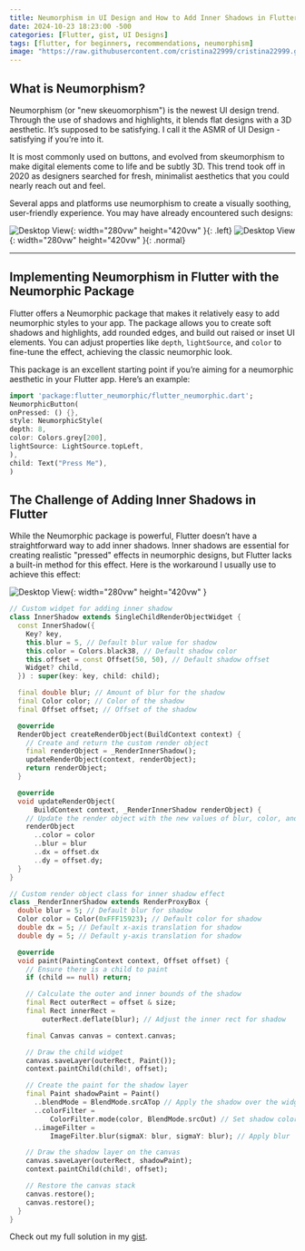 ```yaml
---
title: Neumorphism in UI Design and How to Add Inner Shadows in Flutter
date: 2024-10-23 18:23:00 -500
categories: [Flutter, gist, UI Designs]
tags: [flutter, for beginners, recommendations, neumorphism]
image: "https://raw.githubusercontent.com/cristina22999/cristina22999.github.io/refs/heads/main/assets/img/neumorphic-ui-4.png"
---
```



## What is Neumorphism?
Neumorphism (or "new skeuomorphism") is the newest UI design trend. Through the use of shadows and highlights, it blends flat designs with a 3D aesthetic. It’s supposed to be satisfying. I call it the ASMR of UI Design - satisfying if you’re into it.

It is most commonly used on buttons, and evolved from skeumorphism to make digital elements come to life and be subtly 3D. This trend took off in 2020 as designers searched for fresh, minimalist aesthetics that you could nearly reach out and feel.

Several apps and platforms use neumorphism to create a visually soothing, user-friendly experience. You may have already encountered such designs:

![Desktop View](/assets/img/neumorphic-ui.png){: width="280vw" height="420vw" }{: .left}
![Desktop View](/assets/img/neumorphic-ui-2.png){: width="280vw" height="420vw" }{: .normal}


---

## Implementing Neumorphism in Flutter with the Neumorphic Package

Flutter offers a Neumorphic package that makes it relatively easy to add neumorphic styles to your app. The package allows you to create soft shadows and highlights, add rounded edges, and build out raised or inset UI elements. You can adjust properties like `depth`, `lightSource`, and `color` to fine-tune the effect, achieving the classic neumorphic look.

This package is an excellent starting point if you’re aiming for a neumorphic aesthetic in your Flutter app. Here’s an example: 

```dart 
import 'package:flutter_neumorphic/flutter_neumorphic.dart'; 
NeumorphicButton( 
onPressed: () {}, 
style: NeumorphicStyle( 
depth: 8, 
color: Colors.grey[200], 
lightSource: LightSource.topLeft, 
), 
child: Text("Press Me"), 
)
```

## The Challenge of Adding Inner Shadows in Flutter

While the Neumorphic package is powerful, Flutter doesn’t have a straightforward way to add inner shadows. Inner shadows are essential for creating realistic "pressed" effects in neumorphic designs, but Flutter lacks a built-in method for this effect. Here is the workaround I usually use to achieve this effect:

![Desktop View](/assets/img/inner_shadow.png){: width="280vw" height="420vw" }

```dart
// Custom widget for adding inner shadow
class InnerShadow extends SingleChildRenderObjectWidget {
  const InnerShadow({
    Key? key,
    this.blur = 5, // Default blur value for shadow
    this.color = Colors.black38, // Default shadow color
    this.offset = const Offset(50, 50), // Default shadow offset
    Widget? child,
  }) : super(key: key, child: child);

  final double blur; // Amount of blur for the shadow
  final Color color; // Color of the shadow
  final Offset offset; // Offset of the shadow

  @override
  RenderObject createRenderObject(BuildContext context) {
    // Create and return the custom render object
    final renderObject = _RenderInnerShadow();
    updateRenderObject(context, renderObject);
    return renderObject;
  }

  @override
  void updateRenderObject(
      BuildContext context, _RenderInnerShadow renderObject) {
    // Update the render object with the new values of blur, color, and offset
    renderObject
      ..color = color
      ..blur = blur
      ..dx = offset.dx
      ..dy = offset.dy;
  }
}

// Custom render object class for inner shadow effect
class _RenderInnerShadow extends RenderProxyBox {
  double blur = 5; // Default blur for shadow
  Color color = Color(0xFFF15923); // Default color for shadow
  double dx = 5; // Default x-axis translation for shadow
  double dy = 5; // Default y-axis translation for shadow

  @override
  void paint(PaintingContext context, Offset offset) {
    // Ensure there is a child to paint
    if (child == null) return;

    // Calculate the outer and inner bounds of the shadow
    final Rect outerRect = offset & size;
    final Rect innerRect =
        outerRect.deflate(blur); // Adjust the inner rect for shadow

    final Canvas canvas = context.canvas;

    // Draw the child widget
    canvas.saveLayer(outerRect, Paint());
    context.paintChild(child!, offset);

    // Create the paint for the shadow layer
    final Paint shadowPaint = Paint()
      ..blendMode = BlendMode.srcATop // Apply the shadow over the widget
      ..colorFilter =
          ColorFilter.mode(color, BlendMode.srcOut) // Set shadow color
      ..imageFilter =
          ImageFilter.blur(sigmaX: blur, sigmaY: blur); // Apply blur

    // Draw the shadow layer on the canvas
    canvas.saveLayer(outerRect, shadowPaint);
    context.paintChild(child!, offset);

    // Restore the canvas stack
    canvas.restore();
    canvas.restore();
  }
}
```

Check out my full solution in my [gist](https://gist.github.com/cristinaponcela/3053d28b0ba280e2b61da5e34b8e5203).
